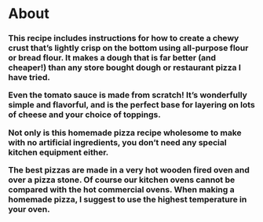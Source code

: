 # About
<h3><p>This recipe includes instructions for how to create a chewy crust that’s lightly crisp on the bottom using all-purpose flour or bread flour. It makes a dough that is far better (and cheaper!) than any store bought dough or restaurant pizza I have tried.</p>
<p>Even the tomato sauce is made from scratch! It’s wonderfully simple and flavorful, and is the perfect base for layering on lots of cheese and your choice of toppings.</p>
<p>Not only is this homemade pizza recipe wholesome to make with no artificial ingredients, you don’t need any special kitchen equipment either.</p>
<p>The best pizzas are made in a very hot wooden fired oven and over a pizza stone. Of course our kitchen ovens cannot be compared with the hot commercial ovens. When making a homemade pizza, I suggest to use the highest temperature in your oven.</p></h3>